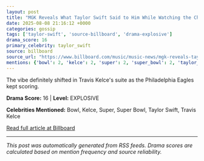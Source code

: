 ```yaml
---
layout: post
title: "MGK Reveals What Taylor Swift Said to Him While Watching the Chiefs Lose the 2025 Super Bowl"""
date: 2025-08-08 21:16:12 +0000
categories: gossip
tags: ['taylor-swift', 'source-billboard', 'drama-explosive']
drama_score: 16
primary_celebrity: taylor_swift
source: billboard
source_url: "https://www.billboard.com/music/music-news/mgk-reveals-taylor-swift-cheifs-lost-2025-super-bowl-1236039966/"""
mentions: {'bowl': 2, 'kelce': 2, 'super': 2, 'super_bowl': 2, 'taylor_swift': 6, 'travis_kelce': 2}
---
```


The vibe definitely shifted in Travis Kelce's suite as the Philadelphia Eagles kept scoring.

**Drama Score:** 16 | **Level:** EXPLOSIVE

**Celebrities Mentioned:** Bowl, Kelce, Super, Super Bowl, Taylor Swift, Travis Kelce

[Read full article at Billboard](https://www.billboard.com/music/music-news/mgk-reveals-taylor-swift-cheifs-lost-2025-super-bowl-1236039966/)

---
*This post was automatically generated from RSS feeds. Drama scores are calculated based on mention frequency and source reliability.*
